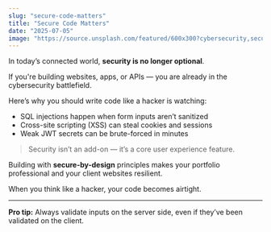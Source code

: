 ```yaml
---
slug: "secure-code-matters"
title: "Secure Code Matters"
date: "2025-07-05"
image: "https://source.unsplash.com/featured/600x300?cybersecurity,secure-code"
---
```


In today’s connected world, **security is no longer optional**.

If you're building websites, apps, or APIs — you are already in the cybersecurity battlefield.

Here’s why you should write code like a hacker is watching:

- SQL injections happen when form inputs aren’t sanitized
- Cross-site scripting (XSS) can steal cookies and sessions
- Weak JWT secrets can be brute-forced in minutes

> Security isn’t an add-on — it’s a core user experience feature.

Building with **secure-by-design** principles makes your portfolio professional and your client websites resilient.

When you think like a hacker, your code becomes airtight.

---

**Pro tip:** Always validate inputs on the server side, even if they’ve been validated on the client.
